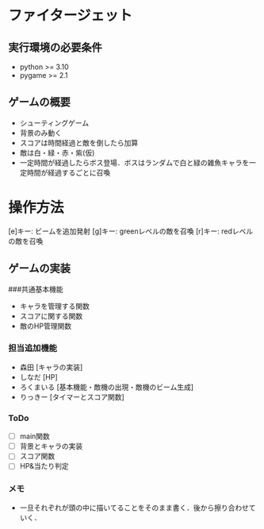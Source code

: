 # ファイタージェット

## 実行環境の必要条件
* python >= 3.10
* pygame >= 2.1

## ゲームの概要
- シューティングゲーム
- 背景のみ動く
- スコアは時間経過と敵を倒したら加算
- 敵は白・緑・赤・紫(仮)
- 一定時間が経過したらボス登場．ボスはランダムで白と緑の雑魚キャラを一定時間が経過するごとに召喚

# 操作方法
[e]キー: ビームを追加発射
[g]キー: greenレベルの敵を召喚
[r]キー: redレベルの敵を召喚

## ゲームの実装
###共通基本機能
* キャラを管理する関数
* スコアに関する関数
* 敵のHP管理関数

### 担当追加機能
* 森田 [キャラの実装]
* しなだ [HP]
* ろくまいる [基本機能・敵機の出現・敵機のビーム生成]
* りっきー [タイマーとスコア関数]

### ToDo
- [ ] main関数
- [ ] 背景とキャラの実装
- [ ] スコア関数
- [ ] HP&当たり判定
### メモ
* 一旦それぞれが頭の中に描いてることをそのまま書く．後から擦り合わせていく．
